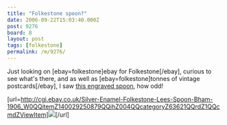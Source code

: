 ```yaml
---
title: "Folkestone spoon?"
date: 2006-09-22T15:03:40.000Z
post: 9276
board: 8
layout: post
tags: [folkestone]
permalink: /m/9276/
---
```

Just looking on [ebay=folkestone]ebay for Folkestone[/ebay], curious to see what's there, and as well as [ebay=folkestone]tonnes of vintage postcards[/ebay], I saw <a rel="nofollow noopener" href="http://cgi.ebay.co.uk/Silver-Enamel-Folkestone-Lees-Spoon-Bham-1906_W0QQitemZ140029250879QQihZ004QQcategoryZ63621QQrdZ1QQcmdZViewItem">this engraved spoon</a>, how odd!

[url=http://cgi.ebay.co.uk/Silver-Enamel-Folkestone-Lees-Spoon-Bham-1906_W0QQitemZ140029250879QQihZ004QQcategoryZ63621QQrdZ1QQcmdZViewItem]<img src="http://i5.ebayimg.com/03/i/08/5e/f8/76_1.JPG" />[/url]
